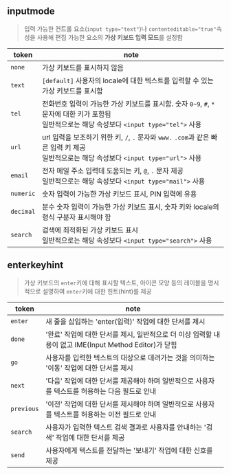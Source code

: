 ## inputmode
> 입력 가능한 컨트롤 요소(```input type="text"```)나 ```contenteditable="true"```속성을 사용해 편집 가능한 요소의 **가상 키보드 입력 모드**를 설정함

token | note
-- | --
```none``` | 가상 키보드를 표시하지 않음
```text``` | ```[default]``` 사용자의 locale에 대한 텍스트를 입력할 수 있는 가상 키보드를 표시함
```tel``` | 전화번호 입력이 가능한 가상 키보드를 표시함. 숫자 ```0~9```, ```#```, ```*``` 문자에 대한 키가 포함됨 <br/> 일반적으로는 해당 속성보다 ```<input type="tel">``` 사용
```url``` | url 입력을 보조하기 위한 키, ```/```, ```.``` 문자와 ```www.``` ```.com```과 같은 빠른 입력 키 제공 <br/> 일반적으로는 해당 속성보다 ```<input type="url">``` 사용
```email``` | 전자 메일 주소 입력데 도움되는 키, ```@```, ```.``` 문자 제공 <br/> 일반적으로는 해당 속성보다 ```<input type="mail">``` 사용
```numeric``` | 숫자 입력이 가능한 가상 키보드 표시, PIN 입력에 유용
```decimal``` | 분수 숫자 입력이 가능한 가상 키보드 표시, 숫자 키와 locale의 형식 구분자 표시해야 함
```search``` | 검색에 최적화된 가상 키보드 표시 <br/> 일반적으로는 해당 속성보다 ```<input type="search">``` 사용

## enterkeyhint 
> 가상 키보드의 ```enter```키에 대해 표시할 텍스트, 아이콘 모양 등의 레이블을 명시적으로 설명하여 ```enter```키에 대한 힌트(hint)를 제공

token | note
-- | --
```enter``` | 새 줄을 삽입하는 'enter(입력)' 작업에 대한 단서를 제시
```done``` | '완료' 작업에 대한 단서를 제시, 일반적으로 더 이상 입력할 내용이 없고 IME(Input Method Editor)가 닫힘
```go``` | 사용자를 입력한 텍스트의 대상으로 데려가는 것을 의미하는 '이동' 작업에 대한 단서를 제시
```next``` | '다음' 작업에 대한 단서를 제공해야 하며 일반적으로 사용자를 텍스트를 허용하는 다음 필드로 안내
```previous``` | '이전' 작업에 대한 단서를 제시해야 하며 일반적으로 사용자를 텍스트를 허용하는 이전 필드로 안내
```search``` | 사용자가 입력한 텍스트 검색 결과로 사용자를 안내하는 '검색' 작업에 대한 단서를 제공
```send``` | 사용자에게 텍스트를 전달하는 '보내기' 작업에 대한 신호를 제공
